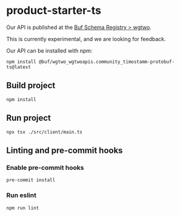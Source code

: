 # product-starter-ts

Our API is published at the [Buf Schema Registry > wgtwo](https://buf.build/wgtwo).

This is currently experimental, and we are looking for feedback.

Our API can be installed with npm:
```shell
npm install @buf/wgtwo_wgtwoapis.community_timostamm-protobuf-ts@latest
```

## Build project
```
npm install
```

## Run project

```shell
npx tsx ./src/client/main.ts
```

## Linting and pre-commit hooks

### Enable pre-commit hooks
```shell
pre-commit install
```

### Run eslint
```shell
npm run lint
```
